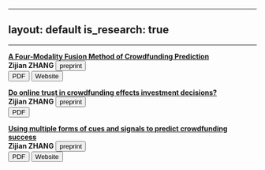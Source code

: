 
---
layout: default
is_research: true
---


---
  
<p><a href="resources/MS_CFMP.pdf"><strong>A Four-Modality Fusion Method of Crowdfunding Prediction</strong></a>  <br />
<strong>Zijian ZHANG</strong> <button type="button" class="button-preprint">preprint</button>      <br />
<a href="resources/MS_CFMP.pdf"><button type="button" class="button-pdf">PDF</button></a>
<a href="resources/MS_CFMP.pdf"><button type="button" class="button-web">Website</button></a></p>

<p><a href="resources/MS_Onlinetrust.pdf"><strong>Do online trust in crowdfunding effects investment decisions?</strong></a>  <br />
<strong>Zijian ZHANG</strong> <button type="button" class="button-preprint">preprint</button>      <br />
<a href="resources/MS_Onlinetrust.pdf"><button type="button" class="button-pdf">PDF</button></a> 

<p><a href="resources/MS_IS6912.pdf"><strong>Using multiple forms of cues and signals to predict
crowdfunding success</strong></a>  <br />
<strong>Zijian ZHANG</strong> <button type="button" class="button-preprint">preprint</button>      <br />
<a href="resources/MS_IS6912.pdf"><button type="button" class="button-pdf">PDF</button></a>
<a href="resources/MS_IS6912.pdf"><button type="button" class="button-web">Website</button></a></p>


